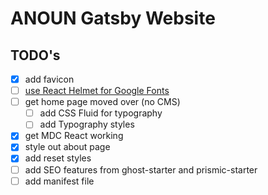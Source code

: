 # ANOUN Gatsby Website

## TODO's

- [x] add favicon
- [ ] [use React Helmet for Google Fonts](https://www.gatsbyjs.org/tutorial/part-eight/#add-page-metadata)
- [ ] get home page moved over (no CMS)
  - [ ] add CSS Fluid for typography
  - [ ] add Typography styles
- [x] get MDC React working
- [x] style out about page
- [x] add reset styles
- [ ] add SEO features from ghost-starter and prismic-starter
- [ ] add manifest file